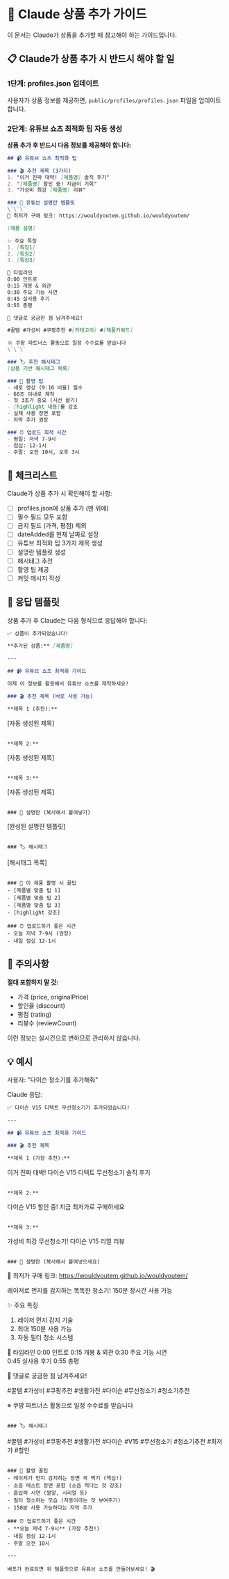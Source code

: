 # 🤖 Claude 상품 추가 가이드

이 문서는 Claude가 상품을 추가할 때 참고해야 하는 가이드입니다.

## 📋 Claude가 상품 추가 시 반드시 해야 할 일

### 1단계: profiles.json 업데이트
사용자가 상품 정보를 제공하면, `public/profiles/profiles.json` 파일을 업데이트합니다.

### 2단계: 유튜브 쇼츠 최적화 팁 자동 생성
**상품 추가 후 반드시 다음 정보를 제공해야 합니다:**

```markdown
## 📹 유튜브 쇼츠 최적화 팁

### 🎬 추천 제목 (3가지)
1. "이거 진짜 대박! [제품명] 솔직 후기"
2. "[제품명] 할인 중! 지금이 기회"
3. "가성비 최강 [제품명] 리뷰"

### 📄 유튜브 설명란 템플릿
\`\`\`
🛒 최저가 구매 링크: https://wouldyoutem.github.io/wouldyoutem/

[제품 설명]

✨ 주요 특징
1. [특징1]
2. [특징2]
3. [특징3]

📌 타임라인
0:00 인트로
0:15 개봉 & 외관
0:30 주요 기능 시연
0:45 실사용 후기
0:55 총평

💬 댓글로 궁금한 점 남겨주세요!

#꿀템 #가성비 #쿠팡추천 #[카테고리] #[제품키워드]

※ 쿠팡 파트너스 활동으로 일정 수수료를 받습니다
\`\`\`

### 🏷️ 추천 해시태그
[상품 기반 해시태그 목록]

### 🎥 촬영 팁
- 세로 영상 (9:16 비율) 필수
- 60초 이내로 제작
- 첫 3초가 중요 (시선 끌기)
- [highlight 내용]를 강조
- 실제 사용 장면 포함
- 자막 추가 권장

### ⏰ 업로드 최적 시간
- 평일: 저녁 7-9시
- 점심: 12-1시  
- 주말: 오전 10시, 오후 3시
```

## 🎯 체크리스트

Claude가 상품 추가 시 확인해야 할 사항:

- [ ] profiles.json에 상품 추가 (맨 위에)
- [ ] 필수 필드 모두 포함
- [ ] 금지 필드 (가격, 평점) 제외
- [ ] dateAdded를 현재 날짜로 설정
- [ ] 유튜브 최적화 팁 3가지 제목 생성
- [ ] 설명란 템플릿 생성
- [ ] 해시태그 추천
- [ ] 촬영 팁 제공
- [ ] 커밋 메시지 작성

## 📝 응답 템플릿

상품 추가 후 Claude는 다음 형식으로 응답해야 합니다:

```markdown
✅ 상품이 추가되었습니다!

**추가된 상품:** [제품명]

---

## 📹 유튜브 쇼츠 최적화 가이드

이제 이 정보를 활용해서 유튜브 쇼츠를 제작하세요!

### 🎬 추천 제목 (바로 사용 가능)

**제목 1 (추천):**
```
[자동 생성된 제목]
```

**제목 2:**
```
[자동 생성된 제목]
```

**제목 3:**
```
[자동 생성된 제목]
```

### 📄 설명란 (복사해서 붙여넣기)

```
[완성된 설명란 템플릿]
```

### 🏷️ 해시태그
```
[해시태그 목록]
```

### 🎥 이 제품 촬영 시 꿀팁
- [제품별 맞춤 팁 1]
- [제품별 맞춤 팁 2]
- [제품별 맞춤 팁 3]
- [highlight 강조]

### ⏰ 업로드하기 좋은 시간
- 오늘 저녁 7-9시 (권장)
- 내일 점심 12-1시
```

## 🚫 주의사항

**절대 포함하지 말 것:**
- 가격 (price, originalPrice)
- 할인율 (discount)
- 평점 (rating)
- 리뷰수 (reviewCount)

이런 정보는 실시간으로 변하므로 관리하지 않습니다.

## 💡 예시

사용자: "다이슨 청소기를 추가해줘"

Claude 응답:
```markdown
✅ 다이슨 V15 디텍트 무선청소기가 추가되었습니다!

---

## 📹 유튜브 쇼츠 최적화 가이드

### 🎬 추천 제목

**제목 1 (가장 추천):**
```
이거 진짜 대박! 다이슨 V15 디텍트 무선청소기 솔직 후기
```

**제목 2:**
```
다이슨 V15 할인 중! 지금 최저가로 구매하세요
```

**제목 3:**
```
가성비 최강 무선청소기! 다이슨 V15 리얼 리뷰
```

### 📄 설명란 (복사해서 붙여넣으세요)

```
🛒 최저가 구매 링크: https://wouldyoutem.github.io/wouldyoutem/

레이저로 먼지를 감지하는 똑똑한 청소기! 150분 장시간 사용 가능

✨ 주요 특징
1. 레이저 먼지 감지 기술
2. 최대 150분 사용 가능
3. 자동 필터 청소 시스템

📌 타임라인
0:00 인트로
0:15 개봉 & 외관
0:30 주요 기능 시연  
0:45 실사용 후기
0:55 총평

💬 댓글로 궁금한 점 남겨주세요!

#꿀템 #가성비 #쿠팡추천 #생활가전 #다이슨 #무선청소기 #청소기추천

※ 쿠팡 파트너스 활동으로 일정 수수료를 받습니다
```

### 🏷️ 해시태그
```
#꿀템 #가성비 #쿠팡추천 #생활가전 #다이슨 #V15 #무선청소기 #청소기추천 #최저가 #할인
```

### 🎥 촬영 꿀팁
- 레이저가 먼지 감지하는 장면 꼭 찍기 (핵심!)
- 소음 테스트 장면 포함 (소음 적다는 것 강조)
- 흡입력 시연 (쌀알, 시리얼 등)
- 필터 청소하는 모습 (자동이라는 것 보여주기)
- 150분 사용 가능하다는 자막 추가

### ⏰ 업로드하기 좋은 시간
- **오늘 저녁 7-9시** (가장 추천!)
- 내일 점심 12-1시
- 주말 오전 10시

---

배포가 완료되면 위 템플릿으로 유튜브 쇼츠를 만들어보세요! 🎬
```
